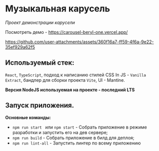 # Музыкальная карусель

_Проект демонстрации карусели_

Посмотреть демо - https://carousel-beryl-one.vercel.app/

https://github.com/user-attachments/assets/360f16a7-ff59-4f6a-9e22-35ef929a62f5


## Используемый стек:

`React`, `TypeScript`, подход к написанию стилей CSS In JS - `Vanilla Extract`, бандлер для сборки проекта `Vite`, UI - Mantine.

**Версия NodeJS используемая на проекте - последний LTS**

## Запуск приложения.

**Основные команды:**

- `npm run start ` или `npm start` - Собрать приложение в режиме разработки и запустить его на дев сервере;
- `npm run build` - Собрать приложение в билд для деплоя;
- `npm run lint-all` - Запустить линтер по всему приложению
